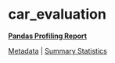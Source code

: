 # car_evaluation

[**Pandas Profiling Report**](https://epistasislab.github.io/penn-ml-benchmarks/profile/car_evaluation.html)

[Metadata](metadata.yaml) | [Summary Statistics](summary_stats.csv)


